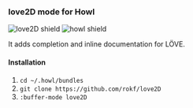 ### love2D mode for Howl

![love2D shield](https://img.shields.io/badge/L%C3%96VE-0.10.1-E76027.svg) ![howl shield](https://img.shields.io/badge/Howl-master-4E63B5.svg)

It adds completion and inline documentation for LÖVE.

#### Installation
1. `cd ~/.howl/bundles`
2. `git clone https://github.com/rokf/love2D`
3. `:buffer-mode love2D`
